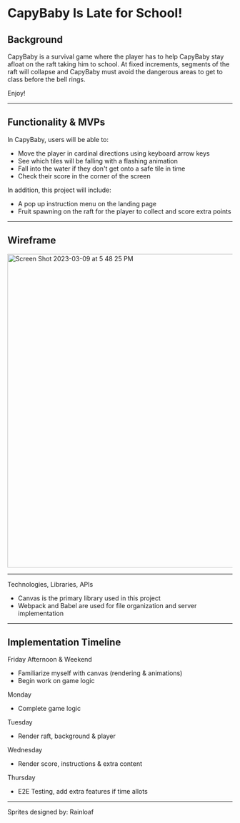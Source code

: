 # CapyBaby Is Late for School!

## Background

CapyBaby is a survival game where the player has to help CapyBaby stay afloat on the raft taking him to school. At fixed increments, segments of the raft will collapse and CapyBaby must avoid the dangerous areas to get to class before the bell rings.

Enjoy!

***
## Functionality & MVPs

In CapyBaby, users will be able to:

 - Move the player in cardinal directions using keyboard arrow keys
 - See which tiles will be falling with a flashing animation
 - Fall into the water if they don't get onto a safe tile in time
 - Check their score in the corner of the screen

In addition, this project will include:

 - A pop up instruction menu on the landing page
 - Fruit spawning on the raft for the player to collect and score extra points

***
## Wireframe

<img width="703" alt="Screen Shot 2023-03-09 at 5 48 25 PM" src="https://user-images.githubusercontent.com/111205278/224177821-93054ceb-af7d-426d-86a4-bfa10a77acde.png">


***
Technologies, Libraries, APIs
 - Canvas is the primary library used in this project
 - Webpack and Babel are used for file organization and server implementation

***
## Implementation Timeline

Friday Afternoon & Weekend
 - Familiarize myself with canvas (rendering & animations)
 - Begin work on game logic

Monday
 - Complete game logic

Tuesday
 - Render raft, background & player

Wednesday
 - Render score, instructions & extra content

Thursday
 - E2E Testing, add extra features if time allots

***

Sprites designed by: Rainloaf
